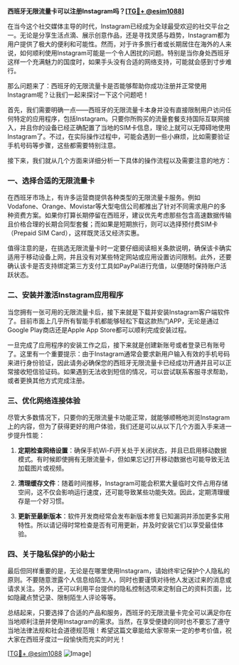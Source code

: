 **西班牙无限流量卡可以注册Instagram吗？[[TG💪+ @esim1088](https://t.me/s/esim1088)]**

在当今这个社交媒体主导的时代，Instagram已经成为全球最受欢迎的社交平台之一。无论是分享生活点滴、展示创意作品，还是寻找灵感与趋势，Instagram都为用户提供了极大的便利和可能性。然而，对于许多旅行者或长期居住在海外的人来说，如何顺利使用Instagram可能是一个令人困扰的问题。特别是当你身处西班牙这样一个充满魅力的国度时，如果手头没有合适的网络支持，可能就会感到寸步难行。

那么问题来了：西班牙的无限流量卡是否能够帮助你成功注册并正常使用Instagram呢？让我们一起来探讨一下这个问题吧！

首先，我们需要明确一点——西班牙的无限流量卡本身并没有直接限制用户访问任何特定的应用程序，包括Instagram。只要你所购买的流量套餐支持国际互联网接入，并且你的设备已经正确配置了当地的SIM卡信息，理论上就可以无障碍地使用Instagram了。不过，在实际操作过程中，可能会遇到一些小麻烦，比如需要验证手机号码等步骤，这些都需要特别注意。

接下来，我们就从几个方面来详细分析一下具体的操作流程以及需要注意的地方：

### 一、选择合适的无限流量卡

在西班牙市场上，有许多运营商提供各种类型的无限流量卡服务。例如Vodafone、Orange、Movistar等大型电信公司都推出了针对不同需求用户的多种资费方案。如果你打算长期停留在西班牙，建议优先考虑那些包含高速数据传输且价格合理的长期合同型套餐；而如果是短期旅行，则可以选择预付费SIM卡（Prepaid SIM Card），这样既灵活又经济实惠。

值得注意的是，在挑选无限流量卡时一定要仔细阅读相关条款说明，确保该卡确实适用于移动设备上网，并且没有对某些特定网站或应用设置访问限制。此外，还要确认该卡是否支持绑定第三方支付工具如PayPal进行充值，以便随时保持账户活跃状态。

### 二、安装并激活Instagram应用程序

当您拥有一张可用的无限流量卡后，接下来就是下载并安装Instagram客户端软件了。目前市面上几乎所有智能手机都能够轻松下载这款热门APP，无论是通过Google Play商店还是Apple App Store都可以顺利完成安装过程。

一旦完成了应用程序的安装工作之后，接下来就是创建新账号或者登录已有账号了。这里有一个重要提示：由于Instagram通常会要求新用户输入有效的手机号码来进行身份验证，因此请务必确保您的西班牙无限流量卡已经成功开通并且可以正常接收短信验证码。如果遇到无法收到短信的情况，可以尝试联系客服寻求帮助，或者更换其他方式完成注册。

### 三、优化网络连接体验

尽管大多数情况下，只要你的无限流量卡功能正常，就能够顺畅地浏览Instagram上的内容，但为了获得更好的用户体验，我们还是可以从以下几个方面入手来进一步提升性能：

1. **定期检查网络设置**：确保手机Wi-Fi开关处于关闭状态，并且已启用移动数据模式。有时候即使拥有无限流量卡，但如果忘记打开移动数据也可能导致无法加载图片或视频。
   
2. **清理缓存文件**：随着时间推移，Instagram可能会积累大量临时文件占用存储空间，这不仅会影响运行速度，还可能导致某些功能失效。因此，定期清理缓存是一个好习惯。
   
3. **更新至最新版本**：软件开发商经常会发布新版本修复已知漏洞并添加更多实用特性。所以请记得时常检查是否有可用更新，并及时安装它们以享受最佳体验。

### 四、关于隐私保护的小贴士

最后但同样重要的是，无论是在哪里使用Instagram，请始终牢记保护个人隐私的原则。不要随意泄露个人信息给陌生人，同时也要谨慎对待他人发送过来的消息或请求关注。另外，还可以利用平台提供的隐私控制选项来定制自己的资料页面，比如隐藏点赞记录、限制陌生人评论等等。

总结起来，只要选择了合适的产品和服务，西班牙的无限流量卡完全可以满足你在当地顺利注册并使用Instagram的需求。当然，在享受便捷的同时也不要忘了遵守当地法律法规和社会道德规范哦！希望这篇文章能给大家带来一定的参考价值，祝大家在西班牙度过一段愉快而充实的时光！

[[TG💪+ @esim1088](https://t.me/s/esim1088) ![Image](https://i.postimg.cc/4NQfJmqS/Snipaste-2025-05-13-00-14-12.png)]